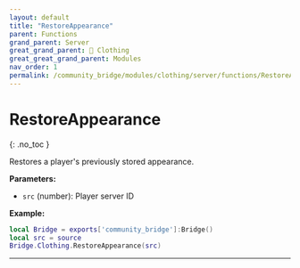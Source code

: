 ```yaml
---
layout: default
title: "RestoreAppearance"
parent: Functions
grand_parent: Server
great_grand_parent: 👔 Clothing
great_great_grand_parent: Modules
nav_order: 1
permalink: /community_bridge/modules/clothing/server/functions/RestoreAppearance/
---
```


# RestoreAppearance
{: .no_toc }

Restores a player's previously stored appearance.

**Parameters:**
- `src` (number): Player server ID

**Example:**
```lua
local Bridge = exports['community_bridge']:Bridge()
local src = source
Bridge.Clothing.RestoreAppearance(src)
```

---